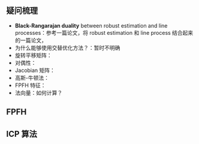 ## 疑问梳理




- **Black-Rangarajan duality** between robust estimation and line processes：参考一篇论文，将 robust estimation 和 line process 结合起来的一篇论文，
- 为什么能够使用交替优化方法？：暂时不明确
- 旋转平移矩阵：
- 对偶性：
- Jacobian 矩阵：
- 高斯-牛顿法：
- FPFH 特征：
- 法向量：如何计算？


## FPFH

## ICP 算法












